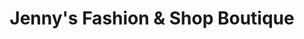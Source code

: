---
title: "Jenny's Fashion & Shop Boutique"
url: /dunshaughlin/jennys-fashion-und-shop-boutique/
shop: Kleidung
---